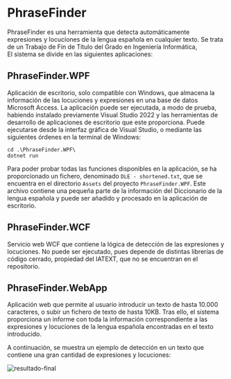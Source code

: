 # PhraseFinder

PhraseFinder es una herramienta que detecta automáticamente expresiones y locuciones de la lengua española en cualquier texto. Se trata de un Trabajo de Fin de Título del Grado en Ingeniería Informática,  
El sistema se divide en las siguientes aplicaciones:

## PhraseFinder.WPF

Aplicación de escritorio, solo compatible con Windows, que almacena la información de las locuciones y expresiones en una base de datos Microsoft Access. 
La aplicación puede ser ejecutada, a modo de prueba, habiendo instalado previamente Visual Studio 2022 y las herramientas de desarrollo de aplicaciones de escritorio que este proporciona. 
Puede ejecutarse desde la interfaz gráfica de Visual Studio, o mediante las siguientes órdenes en la terminal de Windows:

```
cd .\PhraseFinder.WPF\
dotnet run
```

Para poder probar todas las funciones disponibles en la aplicación, se ha proporcionado un fichero, denominado `DLE - shortened.txt`, que se encuentra en el directorio `Assets` del proyecto `PhraseFinder.WPF`.
Este archivo contiene una pequeña parte de la información del Diccionario de la lengua española y puede ser añadido y procesado en la aplicación de escritorio.

## PhraseFinder.WCF

Servicio web WCF que contiene la lógica de detección de las expresiones y locuciones. No puede ser ejecutado, pues depende de distintas librerías de código cerrado, propiedad del IATEXT, que no se encuentran en el repositorio. 

## PhraseFinder.WebApp

Aplicación web que permite al usuario introducir un texto de hasta 10.000 caracteres, o subir un fichero de texto de hasta 10KB. 
Tras ello, el sistema proporciona un informe con toda la información correspondiente a las expresiones y locuciones de la lengua española encontradas en el texto introducido.

A continuación, se muestra un ejemplo de detección en un texto que contiene una gran cantidad de expresiones y locuciones:

![resultado-final](https://github.com/Alejandro-M-Cruz/PhraseFinder/assets/113340373/412d1690-2707-4aa6-bbc0-01a7b44d94a8)

